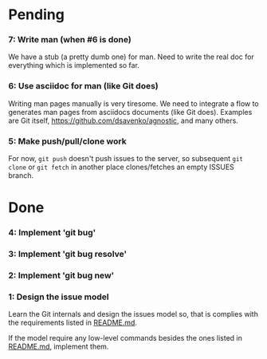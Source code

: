 
# Pending

### 7: Write man (when #6 is done)

We have a stub (a pretty dumb one) for man. Need to write the real doc for everything which is implemented so far.

### 6: Use asciidoc for man (like Git does)

Writing man pages manually is very tiresome. We need to integrate a flow to generates man pages from asciidocs documents (like Git does). Examples are Git itself, https://github.com/dsavenko/agnostic, and many others.

### 5: Make push/pull/clone work

For now, `git push` doesn't push issues to the server, so subsequent `git clone` or `git fetch` in another place clones/fetches an empty ISSUES branch.

# Done

### 4: Implement 'git bug'

### 3: Implement 'git bug resolve'

### 2: Implement 'git bug new'

### 1: Design the issue model

Learn the Git internals and design the issues model so, that is complies with the requirements listed in [README.md](README.md).

If the model require any low-level commands besides the ones listed in [README.md](README.md), implement them.

